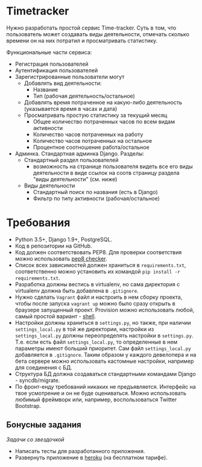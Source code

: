 # Timetracker

Нужно разработать простой сервис Time-tracker. Суть в том, что пользователь может создавать виды деятельности, отмечать сколько времени он на них потратил и просматривать статистику.

Функциональные части сервиса:

 -  Регистрация пользователей
 -  Аутентификация пользователей
 -  Зарегистрированные пользователи могут
    -  Добавлять вид деятельности:
        -  Название
        -  Тип (рабочая деятельность/остальное)
    -  Добавлять время потраченное на какую-либо деятельность (указывается время в часах и дата)
    -  Просматривать простую статистику за текущий месяц
        -  Общее количество потраченных часов по всем видам активности
        -  Количество часов потраченных на работу
        -  Количество часов потраченных на остальное
        -  Процентное соотношение работа/остальное
-  Админка. Стандартная админка Django. Разделы:
    -  Стандартный раздел пользователей
        -  возможность на странице пользователя видеть все его виды деятельности в виде ссылок на соотв страницу раздела "виды деятельности" (см. ниже)
    -  Виды деятельности
        -  Стандартный поиск по названия (есть в Django)
        -  Фильтр по типу активности (рабочая/остальное)

# Требования

- Python 3.5+, Django 1.9+, PostgreSQL.
- Код в репозитории на GitHub.
- Код должен соответствовать PEP8. Для проверки соответствия можно использовать [pep8 checker](https://pypi.python.org/pypi/pep8).
- Список всех зависимостей должен храниться в `requirements.txt`, соответственно можно установить их командой `pip install -r requirements.txt`.
- Разработка должны вестись в virtualenv, но сама директория с virtualenv должна быть добавлена в `.gitignore`.
- Нужно сделать `Vagrant` файл и настроить в нем сборку проекта, чтобы после запуска `vagrant up` можно было сразу открыть в браузере запущенный проект. Provision можно использовать любой, самый простой вариант - [shell](https://www.vagrantup.com/docs/provisioning/shell.html).
- Настройки должны храниться в `settings.py`, но также, при наличии `settings_local.py` в той же директории, настройки из `settings_local.py` должны переопределять настройки в `settings.py`. Т.е. если есть файл `settings_local.py`, то определенные в нем параметры имеют больший приоритет. Сам файл `settings_local.py` добавляется в `.gitignore`. Таким образом у каждого девелопера и на бета сервере можно использовать кастомные настройки, например для соединения с БД.
- Структура БД должна создаваться стандартными командами Django - syncdb/migrate.
- По фронт-енду требований никаких не предъявляется. Интерфейс на твое усмотрение и он не буде оцениваться. Можно использовать любимый фреймворк или, например, воспользоваться Twitter Bootstrap.

## Бонусные задания

_Задачи со звездочкой_

-  Написать тесты для разработанного приложения.
-  Развернуть приложение в [heroku](https://www.heroku.com/) (на бесплатном тарифе).
